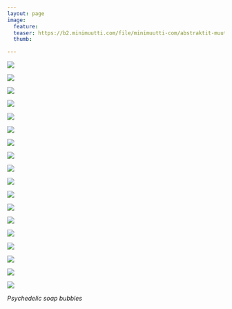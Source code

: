```yaml
---
layout: page
image:
  feature:
  teaser: https://b2.minimuutti.com/file/minimuutti-com/abstraktit-muut/1/DS47709_-245px.jpg
  thumb:

---
```


![](https://b2.minimuutti.com/file/minimuutti-com/abstraktit-muut/1/DS47593_-800px.jpg)

![](https://b2.minimuutti.com/file/minimuutti-com/abstraktit-muut/1/DS47593_3-800px.jpg)

![](https://b2.minimuutti.com/file/minimuutti-com/abstraktit-muut/1/DS47593_4-800px.jpg)

![](https://b2.minimuutti.com/file/minimuutti-com/abstraktit-muut/1/DS47585_1-800px.jpg)

![](https://b2.minimuutti.com/file/minimuutti-com/abstraktit-muut/1/DS47591_1-800px.jpg)

![](https://b2.minimuutti.com/file/minimuutti-com/abstraktit-muut/1/DS47574-800px.jpg)

![](https://b2.minimuutti.com/file/minimuutti-com/abstraktit-muut/1/DS47577_-800px.jpg)

![](https://b2.minimuutti.com/file/minimuutti-com/abstraktit-muut/1/DS47694-800px.jpg)

![](https://b2.minimuutti.com/file/minimuutti-com/abstraktit-muut/1/DS47690_2-800px.jpg)

![](https://b2.minimuutti.com/file/minimuutti-com/abstraktit-muut/1/DS47694_3-800px.jpg)

![](https://b2.minimuutti.com/file/minimuutti-com/abstraktit-muut/1/DS47699_2-800px.jpg)

![](https://b2.minimuutti.com/file/minimuutti-com/abstraktit-muut/1/DS47699-800px.jpg)

![](https://b2.minimuutti.com/file/minimuutti-com/abstraktit-muut/1/DS47701_2-800px.jpg)

![](https://b2.minimuutti.com/file/minimuutti-com/abstraktit-muut/1/DS47702_-800px.jpg)

![](https://b2.minimuutti.com/file/minimuutti-com/abstraktit-muut/1/DS47709_1-800px.jpg)

![](https://b2.minimuutti.com/file/minimuutti-com/abstraktit-muut/1/DS47709-800px.jpg)

![](https://b2.minimuutti.com/file/minimuutti-com/abstraktit-muut/1/DS47703_2-800px.jpg)

![](https://b2.minimuutti.com/file/minimuutti-com/abstraktit-muut/1/DS47703_3-800px.jpg)

*Psychedelic soap bubbles*
